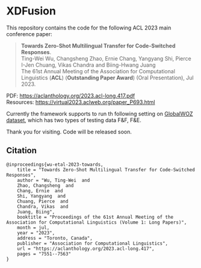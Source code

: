 # XDFusion
This repository contains the code for the following ACL 2023 main conference paper:

> **Towards Zero-Shot Multilingual Transfer for Code-Switched Responses**. <br>
> Ting-Wei Wu, Changsheng Zhao, Ernie Chang, Yangyang Shi, Pierce I-Jen Chuang, Vikas Chandra and Biing-Hwang Juang <br>
> The 61st Annual Meeting of the Association for Computational Linguistics (**ACL**) (**Outstanding Paper Award**) (Oral Presentation), Jul 2023.

PDF: https://aclanthology.org/2023.acl-long.417.pdf <br>
Resources: https://virtual2023.aclweb.org/paper_P693.html

Currently the framework supports to run th following setting on [GlobalWOZ dataset](https://github.com/bosheng2020/globalwoz), which has two types of testing data F&F, F&E.

Thank you for visiting. Code will be released soon.

## Citation
>
    @inproceedings{wu-etal-2023-towards,
        title = "Towards Zero-Shot Multilingual Transfer for Code-Switched Responses",
        author = "Wu, Ting-Wei  and
        Zhao, Changsheng  and
        Chang, Ernie  and
        Shi, Yangyang  and
        Chuang, Pierce  and
        Chandra, Vikas  and
        Juang, Biing",
        booktitle = "Proceedings of the 61st Annual Meeting of the Association for Computational Linguistics (Volume 1: Long Papers)",
        month = jul,
        year = "2023",
        address = "Toronto, Canada",
        publisher = "Association for Computational Linguistics",
        url = "https://aclanthology.org/2023.acl-long.417",
        pages = "7551--7563"
    }
